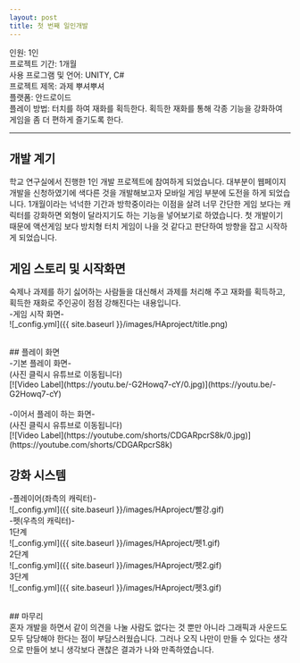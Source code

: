 ```yaml
---
layout: post
title: 첫 번째 일인개발
---
```


인원: 1인 <br>
프로젝트 기간: 1개월 <br>
사용 프로그램 및 언어: UNITY, C# <br>
프로젝트 제목: 과제 뿌셔뿌셔 <br>
플랫폼: 안드로이드<br>
플레이 방법: 터치를 하여 재화를 획득한다. 획득한 재화를 통해 각종 기능을 강화하여 게임을 좀 더 편하게 즐기도록 한다. <br>


---


## 개발 계기<br>
 학교 연구실에서 진행한 1인 개발 프로젝트에 참여하게 되었습니다. 대부분이 웹페이지 개발을 신청하였기에 색다른 것을 개발해보고자 
 모바일 게임 부분에 도전을 하게 되었습니다. 1개월이라는 넉넉한 기간과 방학중이라는 이점을 살려 너무 간단한 게임 보다는 캐릭터를 강화하면
 외형이 달라지기도 하는 기능을 넣어보기로 하였습니다. 첫 개발이기 때문에 액션게임 보다 방치형 터치 게임이 나을 것 같다고 판단하여 방향을
 잡고 시작하게 되었습니다. <br>
 

## 게임 스토리 및 시작화면<br>
숙제나 과제를 하기 싫어하는 사람들을 대신해서 과제를 처리해 주고 재화를 획득하고, 획득한 재화로 주인공이 점점 강해진다는 내용입니다.
<br>
-게임 시작 화면- <br>
![_config.yml]({{ site.baseurl }}/images/HAproject/title.png)


<br>
## 플레이 화면<br>
-기본 플레이 화면-<br>
(사진 클릭시 유튜브로 이동됩니다)<br>
[![Video Label](https://youtu.be/-G2Howq7-cY/0.jpg)](https://youtu.be/-G2Howq7-cY)<br><br>
-이어서 플레이 하는 화면-<br>
(사진 클릭시 유튜브로 이동됩니다)<br>
[![Video Label](https://youtube.com/shorts/CDGARpcrS8k/0.jpg)](https://youtube.com/shorts/CDGARpcrS8k)<br>


## 강화 시스템<br>
-플레이어(좌측의 캐릭터)-<br>
![_config.yml]({{ site.baseurl }}/images/HAproject/빨강.gif)<br>
-펫(우측의 캐릭터)-<br>
1단계<br>
![_config.yml]({{ site.baseurl }}/images/HAproject/펫1.gif)<br>
2단계<br>
![_config.yml]({{ site.baseurl }}/images/HAproject/펫2.gif)<br>
3단계<br>
![_config.yml]({{ site.baseurl }}/images/HAproject/펫3.gif)<br>


<br>
## 마무리<br>
혼자 개발을 하면서 같이 의견을 나눌 사람도 없다는 것 뿐만 아니라 그래픽과 사운드도 모두 담당해야 한다는 점이 부담스러웠습니다. 그러나 오직 나만이 만들 수 있다는 생각으로 만들어 보니 생각보다 괜찮은 결과가 나와 만족하였습니다. 

